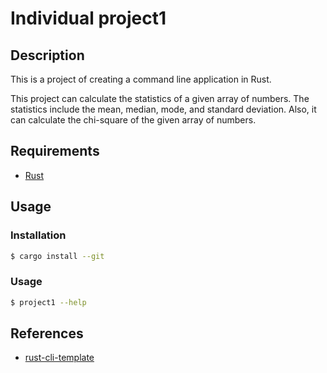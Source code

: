 # Individual project1

## Description

This is a project of creating a command line application in Rust.

This project can calculate the statistics of a given array of numbers. The statistics include the mean, median, mode, and standard deviation. Also, it can calculate the chi-square of the given array of numbers.

## Requirements

* [Rust](https://www.rust-lang.org/en-US/install.html)

## Usage

### Installation

```bash
$ cargo install --git
```

### Usage

```bash
$ project1 --help
```



## References

* [rust-cli-template](https://github.com/kbknapp/rust-cli-template)
